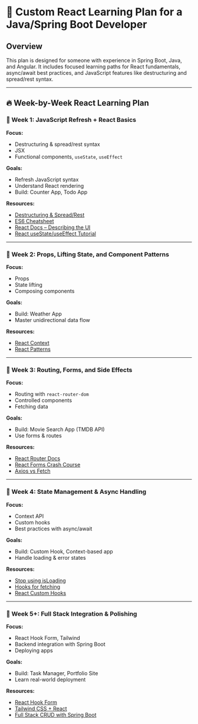 # 📘 Custom React Learning Plan for a Java/Spring Boot Developer

## Overview
This plan is designed for someone with experience in Spring Boot, Java, and Angular. It includes focused learning paths for React fundamentals, async/await best practices, and JavaScript features like destructuring and spread/rest syntax.

---

## 🔥 Week-by-Week React Learning Plan

### 📅 Week 1: JavaScript Refresh + React Basics
**Focus:**
- Destructuring & spread/rest syntax
- JSX
- Functional components, `useState`, `useEffect`

**Goals:**
- Refresh JavaScript syntax
- Understand React rendering
- Build: Counter App, Todo App

**Resources:**
- [Destructuring & Spread/Rest](https://www.freecodecamp.org/news/javascript-spread-operator-vs-rest-parameter/)
- [ES6 Cheatsheet](https://devhints.io/es6)
- [React Docs – Describing the UI](https://react.dev/learn/describing-the-ui)
- [React useState/useEffect Tutorial](https://www.youtube.com/watch?v=O6P86uwfdR0)

---

### 📅 Week 2: Props, Lifting State, and Component Patterns
**Focus:**
- Props
- State lifting
- Composing components

**Goals:**
- Build: Weather App
- Master unidirectional data flow

**Resources:**
- [React Context](https://react.dev/learn/passing-data-deeply-with-context)
- [React Patterns](https://reactpatterns.com/)

---

### 📅 Week 3: Routing, Forms, and Side Effects
**Focus:**
- Routing with `react-router-dom`
- Controlled components
- Fetching data

**Goals:**
- Build: Movie Search App (TMDB API)
- Use forms & routes

**Resources:**
- [React Router Docs](https://reactrouter.com/en/main)
- [React Forms Crash Course](https://www.youtube.com/watch?v=6b7vxeAsINg)
- [Axios vs Fetch](https://blog.logrocket.com/axios-vs-fetch-best-http-requests/)

---

### 📅 Week 4: State Management & Async Handling
**Focus:**
- Context API
- Custom hooks
- Best practices with async/await

**Goals:**
- Build: Custom Hook, Context-based app
- Handle loading & error states

**Resources:**
- [Stop using isLoading](https://kentcdodds.com/blog/stop-using-isloading-booleans)
- [Hooks for fetching](https://www.robinwieruch.de/react-hooks-fetch-data/)
- [React Custom Hooks](https://usehooks.com/)

---

### 📅 Week 5+: Full Stack Integration & Polishing
**Focus:**
- React Hook Form, Tailwind
- Backend integration with Spring Boot
- Deploying apps

**Goals:**
- Build: Task Manager, Portfolio Site
- Learn real-world deployment

**Resources:**
- [React Hook Form](https://react-hook-form.com/)
- [Tailwind CSS + React](https://tailwindcss.com/docs/guides/create-react-app)
- [Full Stack CRUD with Spring Boot](https://www.freecodecamp.org/news/full-stack-crud-app-react-springboot/)